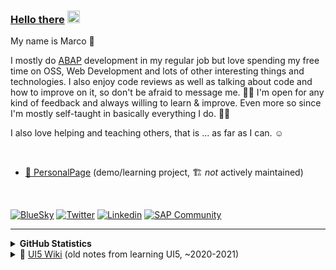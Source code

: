 <!-- 
Interesting approach to introduce CSS into this .md by using SVGs [foreignObject](https://developer.mozilla.org/en-US/docs/Web/SVG/Element/foreignObject). See also:
- https://github.com/sindresorhus/css-in-readme-like-wat
-->
### [Hello there](https://youtu.be/rEq1Z0bjdwc?t=8) <img src="https://raw.githubusercontent.com/wridgeu/wridgeu/master/pictures/wave.gif" width="20px" height="20px">

My name is Marco 👋 

I mostly do [ABAP](https://se38.myspreadshop.de/abaps+not+dead-A5d82e004b264a16d3e4142ed?productType=812) development in my regular job but love spending my free time on OSS, Web Development and lots of other interesting things and technologies. I also enjoy code reviews as well as talking about code and how to improve on it, so don't be afraid to message me. 🎤🐛 I'm open for any kind of feedback and always willing to learn & improve. Even more so since I'm mostly self-taught in basically everything I do. 😶‍🌫️

I also love helping and teaching others, that is ... as far as I can. ☺️

<br>

* [📑 PersonalPage](https://wridgeu.github.io/) (demo/learning project, 🏗️ *not* actively maintained)

<br>

[![BlueSky](https://img.shields.io/badge/BlueSky-0285FF?style=flat&logo=bluesky&logoColor=white)](https://bsky.app/profile/wridgeu.bsky.social)
[![Twitter](https://img.shields.io/badge/Twitter-000000?style=flat&logo=x&logoColor=white)](https://twitter.com/Wridgeu)
[![Linkedin](https://img.shields.io/badge/LinkedIn-0077B5)](https://linkedin.com/in/dev-marco-beier/)
[![SAP Community](https://img.shields.io/badge/Community-0C7ECF?style=flat&logo=SAP&logoColor=darkblue)](https://profile.sap.com/profile/id9048550071c9992e02ec40153ae8e09d5d40bf1a22213884371245745ee5e2a5)

<hr />

<details>
  <summary><b>GitHub Statistics</b></summary>
  <br>
  <div>
    <img height="200px" src="https://github-readme-stats.vercel.app/api?username=wridgeu&show_icons=truetheme=great-gatsby&count_private=true&theme=dark&custom_title=Stats" />
  </div>
</details>
<details>
  <summary>📄 <a href="https://github.com/wridgeu/wridgeu.github.io/wiki">UI5 Wiki</a> (old notes from learning UI5, ~2020-2021)</summary>
  <div>
    Old notes from learning Web Development, or more specific, my personal *deep dive* into UI5 back in ~2020-2021. They're not kept up to date. The overall <a href="https://ui5.sap.com/">documentation of UI5</a> and its <a href="https://github.com/ui5-community">ecosystem</a> have evolved a <em>lot</em>. I strongly recommend and encourage checking out the <a href="https://ui5.sap.com/">docs</a> to get started! The "Wiki" was only used as playground for its integration into my <a href="https://wridgeu.github.io/">(now obsolete) personal page</a>.
  </div>
</details>
